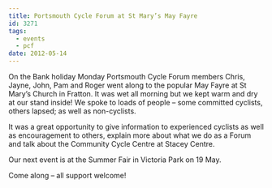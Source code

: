 ```yaml
---
title: Portsmouth Cycle Forum at St Mary’s May Fayre
id: 3271
tags:
  - events
  - pcf
date: 2012-05-14
---
```


On the Bank holiday Monday Portsmouth Cycle Forum members Chris, Jayne, John, Pam and Roger went along to the popular May Fayre at St Mary’s Church in Fratton. It was wet all morning but we kept warm and dry at our stand inside! We spoke to loads of people – some committed cyclists, others lapsed; as well as non-cyclists.

It was a great opportunity to give information to experienced cyclists as well as encouragement to others, explain more about what we do as a Forum and talk about the Community Cycle Centre at Stacey Centre.

Our next event is at the Summer Fair in Victoria Park on 19 May.

Come along – all support welcome!
